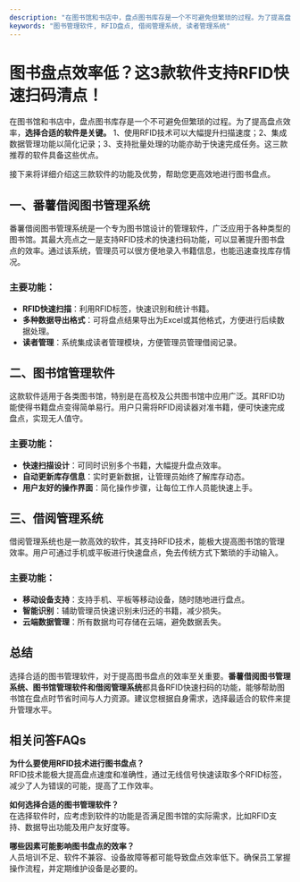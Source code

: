 ```yaml
---
description: "在图书馆和书店中，盘点图书库存是一个不可避免但繁琐的过程。为了提高盘点效率，**选择合适的软件是关键。** 1、使用RFID技术可以大幅提升扫描速度；2、集成数据管理功能以简化记录；3、支持批量处理的功能亦助于快速完成任务。这三款推荐的软件具备这些优点。"
keywords: "图书管理软件, RFID盘点, 借阅管理系统, 读者管理系统"
---
```

# 图书盘点效率低？这3款软件支持RFID快速扫码清点！

在图书馆和书店中，盘点图书库存是一个不可避免但繁琐的过程。为了提高盘点效率，**选择合适的软件是关键。** 1、使用RFID技术可以大幅提升扫描速度；2、集成数据管理功能以简化记录；3、支持批量处理的功能亦助于快速完成任务。这三款推荐的软件具备这些优点。

接下来将详细介绍这三款软件的功能及优势，帮助您更高效地进行图书盘点。

## **一、番薯借阅图书管理系统**

番薯借阅图书管理系统是一个专为图书馆设计的管理软件，广泛应用于各种类型的图书馆。其最大亮点之一是支持RFID技术的快速扫码功能，可以显著提升图书盘点的效率。通过该系统，管理员可以很方便地录入书籍信息，也能迅速查找库存情况。

### **主要功能：**
- **RFID快速扫描**：利用RFID标签，快速识别和统计书籍。
- **多种数据导出格式**：可将盘点结果导出为Excel或其他格式，方便进行后续数据处理。
- **读者管理**：系统集成读者管理模块，方便管理员管理借阅记录。

## **二、图书馆管理软件**

这款软件适用于各类图书馆，特别是在高校及公共图书馆中应用广泛。其RFID功能使得书籍盘点变得简单易行。用户只需将RFID阅读器对准书籍，便可快速完成盘点，实现无人值守。

### **主要功能：**
- **快速扫描设计**：可同时识别多个书籍，大幅提升盘点效率。
- **自动更新库存信息**：实时更新数据，让管理员始终了解库存动态。
- **用户友好的操作界面**：简化操作步骤，让每位工作人员能快速上手。

## **三、借阅管理系统**

借阅管理系统也是一款高效的软件，其支持RFID技术，能极大提高图书馆的管理效率。用户可通过手机或平板进行快速盘点，免去传统方式下繁琐的手动输入。

### **主要功能：**
- **移动设备支持**：支持手机、平板等移动设备，随时随地进行盘点。
- **智能识别**：辅助管理员快速识别未归还的书籍，减少损失。
- **云端数据管理**：所有数据均可存储在云端，避免数据丢失。

## **总结**

选择合适的图书管理软件，对于提高图书盘点的效率至关重要。**番薯借阅图书管理系统、图书馆管理软件和借阅管理系统**都具备RFID快速扫码的功能，能够帮助图书馆在盘点时节省时间与人力资源。建议您根据自身需求，选择最适合的软件来提升管理水平。

## **相关问答FAQs**

**为什么要使用RFID技术进行图书盘点？**  
RFID技术能极大提高盘点速度和准确性，通过无线信号快速读取多个RFID标签，减少了人为错误的可能，提高了工作效率。

**如何选择合适的图书管理软件？**  
在选择软件时，应考虑到软件的功能是否满足图书馆的实际需求，比如RFID支持、数据导出功能及用户友好度等。

**哪些因素可能影响图书盘点的效率？**  
人员培训不足、软件不兼容、设备故障等都可能导致盘点效率低下。确保员工掌握操作流程，并定期维护设备是必要的。

